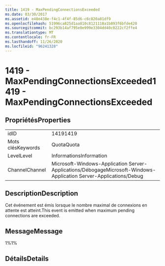 ```yaml
---
title: 1419 - MaxPendingConnectionsExceeded
ms.date: 03/30/2017
ms.assetid: e48e438e-f4c1-4f4f-85d6-c6c820a81df9
ms.openlocfilehash: 51996ca825d1aa810c8121110a1b893f6bfde420
ms.sourcegitcommit: bc293b14af795e0e999e3304dd40c0222cf2ffe4
ms.translationtype: MT
ms.contentlocale: fr-FR
ms.lasthandoff: 11/26/2020
ms.locfileid: "96241328"
---
```

# <a name="1419---maxpendingconnectionsexceeded"></a><span data-ttu-id="97e46-102">1419 - MaxPendingConnectionsExceeded</span><span class="sxs-lookup"><span data-stu-id="97e46-102">1419 - MaxPendingConnectionsExceeded</span></span>

## <a name="properties"></a><span data-ttu-id="97e46-103">Propriétés</span><span class="sxs-lookup"><span data-stu-id="97e46-103">Properties</span></span>  
  
|||  
|-|-|  
|<span data-ttu-id="97e46-104">id</span><span class="sxs-lookup"><span data-stu-id="97e46-104">ID</span></span>|<span data-ttu-id="97e46-105">1419</span><span class="sxs-lookup"><span data-stu-id="97e46-105">1419</span></span>|  
|<span data-ttu-id="97e46-106">Mots clés</span><span class="sxs-lookup"><span data-stu-id="97e46-106">Keywords</span></span>|<span data-ttu-id="97e46-107">Quota</span><span class="sxs-lookup"><span data-stu-id="97e46-107">Quota</span></span>|  
|<span data-ttu-id="97e46-108">Level</span><span class="sxs-lookup"><span data-stu-id="97e46-108">Level</span></span>|<span data-ttu-id="97e46-109">Informations</span><span class="sxs-lookup"><span data-stu-id="97e46-109">Information</span></span>|  
|<span data-ttu-id="97e46-110">Channel</span><span class="sxs-lookup"><span data-stu-id="97e46-110">Channel</span></span>|<span data-ttu-id="97e46-111">Microsoft-Windows-Application Server-Applications/Débogage</span><span class="sxs-lookup"><span data-stu-id="97e46-111">Microsoft-Windows-Application Server-Applications/Debug</span></span>|  
  
## <a name="description"></a><span data-ttu-id="97e46-112">Description</span><span class="sxs-lookup"><span data-stu-id="97e46-112">Description</span></span>  

 <span data-ttu-id="97e46-113">Cet événement est émis lorsque le nombre maximal de connexions en attente est atteint.</span><span class="sxs-lookup"><span data-stu-id="97e46-113">This event is emitted when maximum pending connections are exceeded.</span></span>  
  
## <a name="message"></a><span data-ttu-id="97e46-114">Message</span><span class="sxs-lookup"><span data-stu-id="97e46-114">Message</span></span>  

 <span data-ttu-id="97e46-115">1%</span><span class="sxs-lookup"><span data-stu-id="97e46-115">1%</span></span>  
  
## <a name="details"></a><span data-ttu-id="97e46-116">Détails</span><span class="sxs-lookup"><span data-stu-id="97e46-116">Details</span></span>
